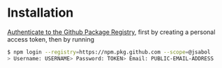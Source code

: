 # Installation

[Authenticate to the Github Package Registry](https://help.github.com/en/github/managing-packages-with-github-packages/configuring-npm-for-use-with-github-packages#authenticating-to-github-packages), first by creating a personal access token, then by running

```sh
$ npm login --registry=https://npm.pkg.github.com --scope=@jsabol
> Username: USERNAME> Password: TOKEN> Email: PUBLIC-EMAIL-ADDRESS
```
